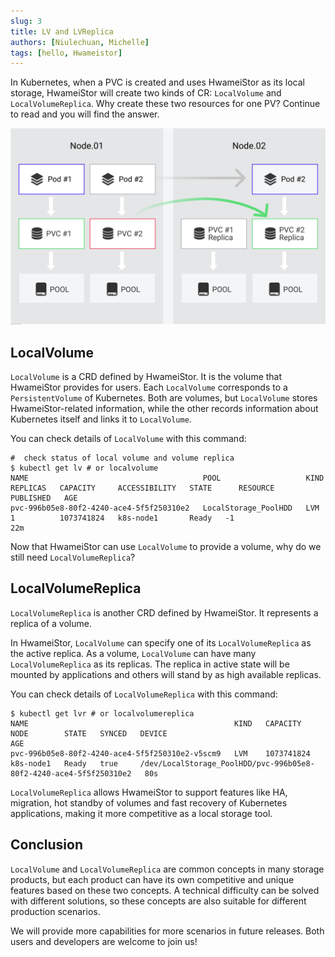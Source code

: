 ```yaml
---
slug: 3
title: LV and LVReplica
authors: [Niulechuan, Michelle]
tags: [hello, Hwameistor]
---
```


<!--在Kubernetes中，当用户创建一个PVC，并指定使用Hwameistor作为底层存储时，Hwameistor会创建两类CR，即本文的主角`LocalVolume`,`LocalVolumeReplica`. 那为什么Hwameistor会为一个PV创建这两类资源呢？本文将为您揭开谜团。-->
In Kubernetes, when a PVC is created and uses HwameiStor as its local storage, HwameiStor will create two kinds of CR: `LocalVolume` and `LocalVolumeReplica`. Why create these two resources for one PV? Continue to read and you will find the answer.

![LV Replicas](images/lv_replicas_en.png)

## LocalVolume

<!--`LocalVolume`：是Hwameistor定义的CRD，代表Hwameistor为用户提供的数据卷，`LocalVolume`和Kubernetes的`PersistentVolume`是一一对应的，含义也是类似的，均代表一个数据卷，不同之处在于`LocalVolume`会记录Hwameistor相关的信息，而`PersistentVolume`会记录Kubernetes平台本身的信息，并关联到`LocalVolume`.-->
`LocalVolume` is a CRD defined by HwameiStor. It is the volume that HwameiStor provides for users. Each `LocalVolume` corresponds to a `PersistentVolume` of Kubernetes. Both are volumes, but `LocalVolume` stores HwameiStor-related information, while the other records information about Kubernetes itself and links it to `LocalVolume`.

<!--可以通过以下命令查看系统中`LocalVolume`的详细信息：-->
You can check details of `LocalVolume` with this command:

```
#  check status of local volume and volume replica
$ kubectl get lv # or localvolume
NAME                                       POOL                   KIND   REPLICAS   CAPACITY     ACCESSIBILITY   STATE      RESOURCE   PUBLISHED   AGE
pvc-996b05e8-80f2-4240-ace4-5f5f250310e2   LocalStorage_PoolHDD   LVM    1          1073741824   k8s-node1       Ready   -1                     22m
```

<!--既然Hwameistor可以通过`LocalVolume`表示一个数据卷，为什么还需要`LocalVolumeReplica`呢？-->
Now that HwameiStor can use `LocalVolume` to provide a volume, why do we still need `LocalVolumeReplica`?

## LocalVolumeReplica

<!--`LocalVolumeReplica`：也是Hwameistor定义的CRD，但是与`LocalVolume`不同，`LocalVolumeReplica`代表数据卷的副本。-->
`LocalVolumeReplica` is another CRD defined by HwameiStor. It represents a replica of a volume.

<!--在Hwameistor中，`LocalVolume`会指定某个属于它的`LocalVolumeReplica`作为当前激活的副本。可以看出`LocalVolume`可以拥有多个`LocalVolumeReplica`，即一个数据卷可以有多个副本。目前Hwameistor会在众多副本中激活其中一个，被应用程序挂载，其他作为热备副本。-->
In HwameiStor, `LocalVolume` can specify one of its `LocalVolumeReplica` as the active replica. As a volume, `LocalVolume` can have many `LocalVolumeReplica` as its replicas. The replica in active state will be mounted by applications and others will stand by as high available replicas.

<!--可以通过以下命令查看系统中`LocalVolumeReplica`的详细信息：-->
You can check details of `LocalVolumeReplica` with this command:

```
$ kubectl get lvr # or localvolumereplica
NAME                                              KIND   CAPACITY     NODE        STATE   SYNCED   DEVICE                                                               AGE
pvc-996b05e8-80f2-4240-ace4-5f5f250310e2-v5scm9   LVM    1073741824   k8s-node1   Ready   true     /dev/LocalStorage_PoolHDD/pvc-996b05e8-80f2-4240-ace4-5f5f250310e2   80s
```

<!--有了卷副本（LocalVolumeReplica）的概念后Hwameistor作为一款本地存储系统，具备了一些很有竞争力的特性，例如数据卷的HA，迁移，热备，Kubernetes应用快速恢复等等。-->
`LocalVolumeReplica` allows HwameiStor to support features like HA, migration, hot standby of volumes and fast recovery of Kubernetes applications, making it more competitive as a local storage tool.

<!--## 总结-->
## Conclusion

<!--其实`LocalVolume`和`LocalVolumeReplica`在很多存储系统中都有引入，是个很通用的概念，只是通过这一概念，实现了各具特色的产品，在解决某个技术难点的时候也可能采取不同的解决方案，因此而适合于不同的生产场景。-->
`LocalVolume` and `LocalVolumeReplica` are common concepts in many storage products, but each product can have its own competitive and unique features based on these two concepts. A technical difficulty can be solved with different solutions, so these concepts are also suitable for different production scenarios.

<!--随着Hwameistor的迭代和演进，我们将会提供更多的能力，从而适配越来越多的使用场景。无论您是用户还是开发者，欢迎您加入Hwameistor的大家庭！-->
We will provide more capabilities for more scenarios in future releases. Both users and developers are welcome to join us!
